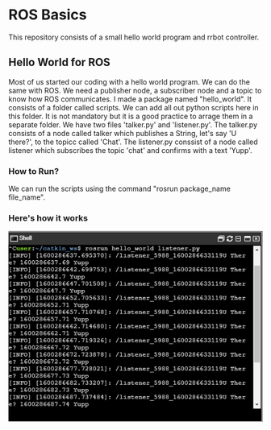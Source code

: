 # ROS Basics
This repository consists of a small hello world program and rrbot controller.


## Hello World for ROS

Most of us started our coding with a hello world program. We can do the same with ROS.
We need a publisher node, a subscriber node and a topic to know how ROS communicates.
I made a package named "hello_world". It consists of a folder called scripts. We can add all out python scripts here in this folder. It is not mandatory but it is a good practice to arrage them in a separate folder.
We have two files 'talker.py' and 'listener.py'. The talker.py consists of a node called talker which publishes a String, let's say 'U there?', to the topicc called 'Chat'. The listener.py conssist of a node called listener which subscribes the topic 'chat' and confirms with a text 'Yupp'.

### How to Run?

We can run the scripts using the command "rosrun package_name file_name".

### Here's how it works
![](img/hello_world.PNG)
